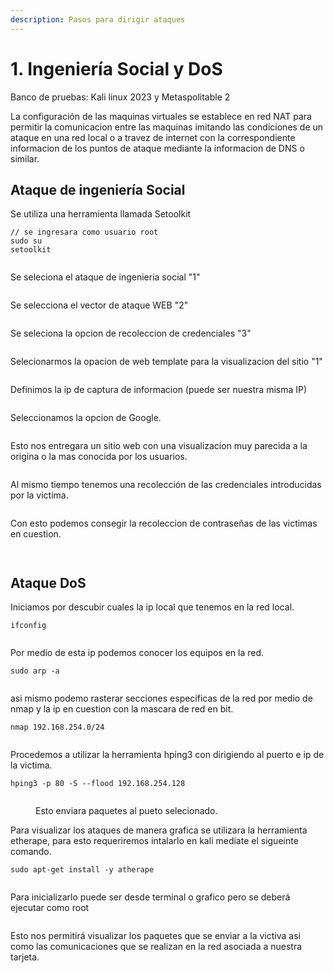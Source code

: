 ```yaml
---
description: Pasos para dirigir ataques
---
```


# 1. Ingeniería Social y DoS

Banco de pruebas: Kali linux 2023 y Metaspolitable 2

La configuración de las maquinas virtuales se establece en red NAT para permitir la comunicacion entre las maquinas imitando las condiciones de un ataque en una red local o a travez de internet con la correspondiente informacion de los puntos de ataque mediante la informacion de DNS o similar.

## Ataque de ingeniería Social

Se utiliza una herramienta llamada Setoolkit

```
// se ingresara como usuario root
sudo su
setoolkit
```

<figure><img src=".gitbook/assets/Captura de pantalla 2024-02-29 a la(s) 11.29.12 p.m..png" alt=""><figcaption></figcaption></figure>

Se seleciona el ataque de ingenieria social "1"

<figure><img src=".gitbook/assets/Captura de pantalla 2024-02-29 a la(s) 11.29.31 p.m..png" alt=""><figcaption></figcaption></figure>

Se selecciona el vector de ataque WEB "2"

<figure><img src=".gitbook/assets/Captura de pantalla 2024-02-29 a la(s) 11.29.41 p.m..png" alt=""><figcaption></figcaption></figure>

Se seleciona la opcion de recoleccion de credenciales "3"

<figure><img src=".gitbook/assets/Captura de pantalla 2024-02-29 a la(s) 11.30.04 p.m..png" alt=""><figcaption></figcaption></figure>

Selecionarmos la opacion de web template para la visualizacion del sitio "1"

<figure><img src=".gitbook/assets/Captura de pantalla 2024-02-29 a la(s) 11.30.24 p.m..png" alt=""><figcaption></figcaption></figure>

Definimos la ip de captura de informacion (puede ser nuestra misma IP)

<figure><img src=".gitbook/assets/Captura de pantalla 2024-02-29 a la(s) 11.30.54 p.m..png" alt=""><figcaption></figcaption></figure>

Seleccionamos la opcion de Google.

<figure><img src=".gitbook/assets/Captura de pantalla 2024-02-29 a la(s) 11.31.13 p.m..png" alt=""><figcaption></figcaption></figure>

Esto nos entregara un sitio web con una visualizacion muy parecida a la origina o la mas conocida por los usuarios.

<figure><img src=".gitbook/assets/Captura de pantalla 2024-02-29 a la(s) 11.33.42 p.m..png" alt=""><figcaption></figcaption></figure>

Al mismo tiempo tenemos una recolección de las credenciales introducidas por la victima.

<figure><img src=".gitbook/assets/Captura de pantalla 2024-02-29 a la(s) 11.34.59 p.m..png" alt=""><figcaption></figcaption></figure>

Con esto podemos consegir la recoleccion de contraseñas de las victimas en cuestion.

<div>

<figure><img src=".gitbook/assets/Captura de pantalla 2024-02-29 a la(s) 11.36.50 p.m..png" alt=""><figcaption></figcaption></figure>

 

<figure><img src=".gitbook/assets/Captura de pantalla 2024-02-29 a la(s) 11.36.26 p.m..png" alt=""><figcaption></figcaption></figure>

</div>

## Ataque DoS

Iniciamos por descubir cuales la ip local que tenemos en la red local.

```
ifconfig
```

<figure><img src=".gitbook/assets/Captura de pantalla 2024-02-29 a la(s) 10.53.28 p.m..png" alt=""><figcaption></figcaption></figure>

Por medio de esta ip podemos conocer los equipos en la red.

```
sudo arp -a
```

<figure><img src=".gitbook/assets/Captura de pantalla 2024-03-01 a la(s) 12.07.36 a.m..png" alt=""><figcaption></figcaption></figure>

asi mismo podemo rasterar secciones especificas de la red por medio de nmap y la ip en cuestion con la mascara de red en bit.

```
nmap 192.168.254.0/24
```

<figure><img src=".gitbook/assets/Captura de pantalla 2024-02-29 a la(s) 10.59.00 p.m..png" alt=""><figcaption></figcaption></figure>

Procedemos a utilizar la herramienta  hping3 con dirigiendo al puerto e ip de la victima.

```
hping3 -p 80 -S --flood 192.168.254.128
```

<figure><img src=".gitbook/assets/Captura de pantalla 2024-02-29 a la(s) 11.04.30 p.m..png" alt=""><figcaption><p>Esto enviara paquetes al pueto selecionado.</p></figcaption></figure>

Para visualizar los ataques de manera grafica se utilizara la herramienta etherape, para esto requeriremos intalarlo en kali mediate el sigueinte comando.

```
sudo apt-get install -y atherape
```

<figure><img src=".gitbook/assets/Captura de pantalla 2024-02-29 a la(s) 11.07.05 p.m..png" alt=""><figcaption></figcaption></figure>

Para inicializarlo puede ser desde terminal o grafico pero se deberá ejecutar como root

<figure><img src=".gitbook/assets/Captura de pantalla 2024-02-29 a la(s) 11.08.02 p.m..png" alt=""><figcaption></figcaption></figure>

Esto nos permitirá visualizar los paquetes que se enviar a la victiva asi como las comunicaciones que se realizan en la red asociada a nuestra tarjeta.

<figure><img src=".gitbook/assets/Captura de pantalla 2024-02-29 a la(s) 11.13.47 p.m..png" alt=""><figcaption></figcaption></figure>
